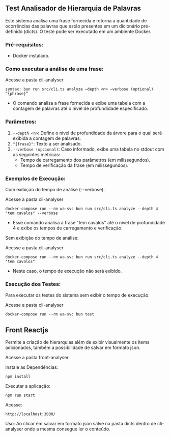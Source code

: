 ## Test Analisador de Hierarquia de Palavras

Este sistema analisa uma frase fornecida e retorna a quantidade de ocorrências das palavras que estão presentes em um dicionário pré-definido (dicts). O teste pode ser executado em um ambiente Docker.

### Pré-requisitos:
 - Docker instalado.
### Como executar a análise de uma frase:

Acesse a pasta cli-analyser
```
syntax: bun run src/cli.ts analyze –depth <n> –verbose (optional) “{phrase}”
```
- O comando analisa a frase fornecida e exibe uma tabela com a contagem de palavras até o nível de profundidade especificado.

### Parâmetros:
1. `--depth <n>`: Define o nível de profundidade da árvore para o qual será exibida a contagem de palavras.
2. `"{frase}"`: Texto a ser analisado.
3. `--verbose (opcional)`: Caso informado, exibe uma tabela no stdout com as seguintes métricas:
    - Tempo de carregamento dos parâmetros (em milissegundos).
    - Tempo de verificação da frase (em milissegundos).

### Exemplos de Execução:
Com exibição do tempo de análise (--verbose):

Acesse a pasta cli-analyser

```
docker-compose run --rm wa-svc bun run src/cli.ts analyze --depth 4 "tem cavalos" --verbose
```

- Esse comando analisa a frase "tem cavalos" até o nível de profundidade 4 e exibe os tempos de carregamento e verificação.

Sem exibição do tempo de análise:

Acesse a pasta cli-analyser

```
docker-compose run --rm wa-svc bun run src/cli.ts analyze --depth 4 "tem cavalos"
```
- Neste caso, o tempo de execução não será exibido.

### Execução dos Testes:
Para executar os testes do sistema sem exibir o tempo de execução:

Acesse a pasta cli-analyser

```
docker-compose run --rm wa-svc bun test
```
## Front Reactjs

Permite a criação de hierarquias além de exibir visualmente os items adicionados, também a possibilidade de salvar em formato json.

Acesse a pasta front-analyser 

Instale as Dependências:
```
npm install
```
Executar a aplicação:

```
npm run start
```
Acesse:
```
http://localhost:3000/
```
Uso: Ao clicar em salvar em formato json salve na pasta dicts dentro de cli-analyser onde a mesma consegue ler o conteúdo.

